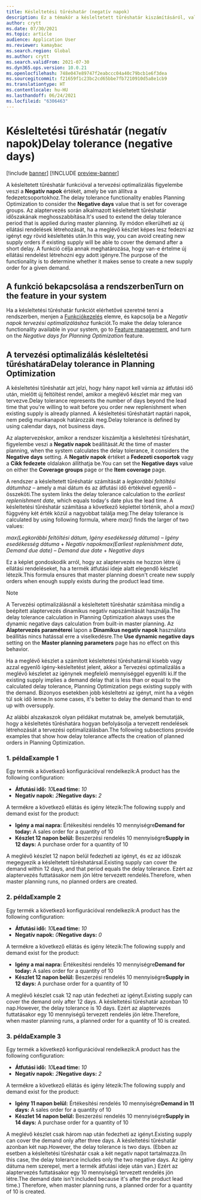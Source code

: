```yaml
---
title: Késleltetési tűréshatár (negatív napok)
description: Ez a témakör a késleltetett tűréshatár kiszámításáról, valamint arról nyújt tájékoztatást, hogy hogyan befolyásolja a tervezett rendelések létrehozását a tervezési optimalizálásban.
author: crytt
ms.date: 07/30/2021
ms.topic: article
audience: Application User
ms.reviewer: kamaybac
ms.search.region: Global
ms.author: crytt
ms.search.validFrom: 2021-07-30
ms.dyn365.ops.version: 10.0.21
ms.openlocfilehash: 748e047e89747f2eabccc04a40c79bcb1e6f3dea
ms.sourcegitcommit: f21659f1c23bc2cd65bbe7fb7210910d5a8e1cb9
ms.translationtype: HT
ms.contentlocale: hu-HU
ms.lasthandoff: 06/24/2021
ms.locfileid: "6306463"
---
```

# <a name="delay-tolerance-negative-days"></a><span data-ttu-id="d1c4a-103">Késleltetési tűréshatár (negatív napok)</span><span class="sxs-lookup"><span data-stu-id="d1c4a-103">Delay tolerance (negative days)</span></span>

[!include [banner](../../includes/banner.md)]
[!INCLUDE [preview-banner](../../includes/preview-banner.md)]

<span data-ttu-id="d1c4a-104">A késleltetett tűréshatár funkcióval a tervezési optimalizálás figyelembe veszi a **Negatív napok** értékét, amely be van állítva a fedezetcsoportokhoz.</span><span class="sxs-lookup"><span data-stu-id="d1c4a-104">The delay tolerance functionality enables Planning Optimization to consider the **Negative days** value that is set for coverage groups.</span></span> <span data-ttu-id="d1c4a-105">Az alaptervezés során alkalmazott késleltetett tűréshatár időszakának meghosszabbítása.</span><span class="sxs-lookup"><span data-stu-id="d1c4a-105">It's used to extend the delay tolerance period that is applied during master planning.</span></span> <span data-ttu-id="d1c4a-106">Ily módon elkerülheti az új ellátási rendelések létrehozását, ha a meglévő készlet képes lesz fedezni az igényt egy rövid késleltetés után.</span><span class="sxs-lookup"><span data-stu-id="d1c4a-106">In this way, you can avoid creating new supply orders if existing supply will be able to cover the demand after a short delay.</span></span> <span data-ttu-id="d1c4a-107">A funkció célja annak meghatározása, hogy van-e értelme új ellátási rendelést létrehozni egy adott igényre.</span><span class="sxs-lookup"><span data-stu-id="d1c4a-107">The purpose of the functionality is to determine whether it makes sense to create a new supply order for a given demand.</span></span>

## <a name="turn-on-the-feature-in-your-system"></a><span data-ttu-id="d1c4a-108">A funkció bekapcsolása a rendszerben</span><span class="sxs-lookup"><span data-stu-id="d1c4a-108">Turn on the feature in your system</span></span>

<span data-ttu-id="d1c4a-109">Ha a késleltetési tűréshatár funkciót elérhetővé szeretné tenni a rendszerben, menjen a [Funkciókezelés](../../../fin-ops-core/fin-ops/get-started/feature-management/feature-management-overview.md) elemre, és kapcsolja be a *Negatív napok tervezési optimalizáláshoz* funkciót.</span><span class="sxs-lookup"><span data-stu-id="d1c4a-109">To make the delay tolerance functionality available in your system, go to [Feature management](../../../fin-ops-core/fin-ops/get-started/feature-management/feature-management-overview.md), and turn on the *Negative days for Planning Optimization* feature.</span></span>

## <a name="delay-tolerance-in-planning-optimization"></a><span data-ttu-id="d1c4a-110">A tervezési optimalizálás késleltetési tűréshatára</span><span class="sxs-lookup"><span data-stu-id="d1c4a-110">Delay tolerance in Planning Optimization</span></span>

<span data-ttu-id="d1c4a-111">A késleltetési tűréshatár azt jelzi, hogy hány napot kell várnia az átfutási idő után, mielőtt új feltöltést rendel, amikor a meglévő készlet már meg van tervezve.</span><span class="sxs-lookup"><span data-stu-id="d1c4a-111">Delay tolerance represents the number of days beyond the lead time that you're willing to wait before you order new replenishment when existing supply is already planned.</span></span> <span data-ttu-id="d1c4a-112">A késleltetési tűréshatárt naptári napok, nem pedig munkanapok határozzák meg.</span><span class="sxs-lookup"><span data-stu-id="d1c4a-112">Delay tolerance is defined by using calendar days, not business days.</span></span>

<span data-ttu-id="d1c4a-113">Az alaptervezéskor, amikor a rendszer kiszámítja a késleltetési tűréshatárt, figyelembe veszi a **Negatív napok** beállítását.</span><span class="sxs-lookup"><span data-stu-id="d1c4a-113">At the time of master planning, when the system calculates the delay tolerance, it considers the **Negative days** setting.</span></span> <span data-ttu-id="d1c4a-114">A **Negatív napok** értéket a **Fedezeti csoportok** vagy a **Cikk fedezete** oldalakon állíthatja be.</span><span class="sxs-lookup"><span data-stu-id="d1c4a-114">You can set the **Negative days** value on either the **Coverage groups** page or the **Item coverage** page.</span></span>

<span data-ttu-id="d1c4a-115">A rendszer a késleltetett tűréshatár számítását a *legkorábbi feltöltési dátumhoz* – amely a mai dátum és az átfutási idő értékével egyenlő – összeköti.</span><span class="sxs-lookup"><span data-stu-id="d1c4a-115">The system links the delay tolerance calculation to the *earliest replenishment date*, which equals today's date plus the lead time.</span></span> <span data-ttu-id="d1c4a-116">A késleltetési tűréshatár számítása a következő képlettel történik, ahol a *max()* függvény két érték közül a nagyobbat találja meg:</span><span class="sxs-lookup"><span data-stu-id="d1c4a-116">The delay tolerance is calculated by using following formula, where *max()* finds the larger of two values:</span></span>

<span data-ttu-id="d1c4a-117">*max(Legkorábbi feltöltési dátum, Igény esedékesség dátuma)* – *Igény esedékesség dátuma* + *Negatív napok*</span><span class="sxs-lookup"><span data-stu-id="d1c4a-117">*max(Earliest replenishment date, Demand due date)* – *Demand due date* + *Negative days*</span></span>

<span data-ttu-id="d1c4a-118">Ez a képlet gondoskodik arról, hogy az alaptervezés ne hozzon létre új ellátási rendeléseket, ha a termék átfutási ideje alatt elegendő készlet létezik.</span><span class="sxs-lookup"><span data-stu-id="d1c4a-118">This formula ensures that master planning doesn't create new supply orders when enough supply exists during the product lead time.</span></span>

> [!NOTE]
> <span data-ttu-id="d1c4a-119">A Tervezési optimalizálásnál a késleltetett tűréshatár számítása mindig a beépített alaptervezés dinamikus negatív napszámítását használja.</span><span class="sxs-lookup"><span data-stu-id="d1c4a-119">The delay tolerance calculation in Planning Optimization always uses the dynamic negative days calculation from built-in master planning.</span></span> <span data-ttu-id="d1c4a-120">Az **Alaptervezés paraméterei** lapon a **Dinamikus negatív napok** használata beállítás nincs hatással erre a viselkedésre.</span><span class="sxs-lookup"><span data-stu-id="d1c4a-120">The **Use dynamic negative days** setting on the **Master planning parameters** page has no effect on this behavior.</span></span>

<span data-ttu-id="d1c4a-121">Ha a meglévő készlet a számított késleltetési tűréshatárnál kisebb vagy azzal egyenlő igény-késleltetést jelent, akkor a Tervezési optimalizálás a meglévő készletet az igénynek megfelelő mennyiséggel egyenlíti ki.</span><span class="sxs-lookup"><span data-stu-id="d1c4a-121">If the existing supply implies a demand delay that is less than or equal to the calculated delay tolerance, Planning Optimization pegs existing supply with the demand.</span></span> <span data-ttu-id="d1c4a-122">Bizonyos esetekben jobb késleltetni az igényt, mint ha a végén túl sok idő lenne.</span><span class="sxs-lookup"><span data-stu-id="d1c4a-122">In some cases, it's better to delay the demand than to end up with oversupply.</span></span>

<span data-ttu-id="d1c4a-123">Az alábbi alszakaszok olyan példákat mutatnak be, amelyek bemutatják, hogy a késleltetés tűréshatára hogyan befolyásolja a tervezett rendelések létrehozását a tervezési optimalizálásban.</span><span class="sxs-lookup"><span data-stu-id="d1c4a-123">The following subsections provide examples that show how delay tolerance affects the creation of planned orders in Planning Optimization.</span></span>

### <a name="example-1"></a><span data-ttu-id="d1c4a-124">1. példa</span><span class="sxs-lookup"><span data-stu-id="d1c4a-124">Example 1</span></span>

<span data-ttu-id="d1c4a-125">Egy termék a következő konfigurációval rendelkezik:</span><span class="sxs-lookup"><span data-stu-id="d1c4a-125">A product has the following configuration:</span></span>

- <span data-ttu-id="d1c4a-126">**Átfutási idő:** *10*</span><span class="sxs-lookup"><span data-stu-id="d1c4a-126">**Lead time:** *10*</span></span>
- <span data-ttu-id="d1c4a-127">**Negatív napok:** *2*</span><span class="sxs-lookup"><span data-stu-id="d1c4a-127">**Negative days:** *2*</span></span>

<span data-ttu-id="d1c4a-128">A termékre a következő ellátás és igény létezik:</span><span class="sxs-lookup"><span data-stu-id="d1c4a-128">The following supply and demand exist for the product:</span></span>

- <span data-ttu-id="d1c4a-129">**Igény a mai napra:** Értékesítési rendelés 10 mennyiségre</span><span class="sxs-lookup"><span data-stu-id="d1c4a-129">**Demand for today:** A sales order for a quantity of 10</span></span>
- <span data-ttu-id="d1c4a-130">**Készlet 12 napon belül:** Beszerzési rendelés 10 mennyiségre</span><span class="sxs-lookup"><span data-stu-id="d1c4a-130">**Supply in 12 days:** A purchase order for a quantity of 10</span></span>

<span data-ttu-id="d1c4a-131">A meglévő készlet 12 napon belül fedezheti az igényt, és ez az időszak megegyezik a késleltetett tűréshatársal.</span><span class="sxs-lookup"><span data-stu-id="d1c4a-131">Existing supply can cover the demand within 12 days, and that period equals the delay tolerance.</span></span> <span data-ttu-id="d1c4a-132">Ezért az alaptervezés futtatásakor nem jön létre tervezett rendelés.</span><span class="sxs-lookup"><span data-stu-id="d1c4a-132">Therefore, when master planning runs, no planned orders are created.</span></span>

### <a name="example-2"></a><span data-ttu-id="d1c4a-133">2. példa</span><span class="sxs-lookup"><span data-stu-id="d1c4a-133">Example 2</span></span>

<span data-ttu-id="d1c4a-134">Egy termék a következő konfigurációval rendelkezik:</span><span class="sxs-lookup"><span data-stu-id="d1c4a-134">A product has the following configuration:</span></span>

- <span data-ttu-id="d1c4a-135">**Átfutási idő:** *10*</span><span class="sxs-lookup"><span data-stu-id="d1c4a-135">**Lead time:** *10*</span></span>
- <span data-ttu-id="d1c4a-136">**Negatív napok:** *0*</span><span class="sxs-lookup"><span data-stu-id="d1c4a-136">**Negative days:** *0*</span></span>

<span data-ttu-id="d1c4a-137">A termékre a következő ellátás és igény létezik:</span><span class="sxs-lookup"><span data-stu-id="d1c4a-137">The following supply and demand exist for the product:</span></span>

- <span data-ttu-id="d1c4a-138">**Igény a mai napra:** Értékesítési rendelés 10 mennyiségre</span><span class="sxs-lookup"><span data-stu-id="d1c4a-138">**Demand for today:** A sales order for a quantity of 10</span></span>
- <span data-ttu-id="d1c4a-139">**Készlet 12 napon belül:** Beszerzési rendelés 10 mennyiségre</span><span class="sxs-lookup"><span data-stu-id="d1c4a-139">**Supply in 12 days:** A purchase order for a quantity of 10</span></span>

<span data-ttu-id="d1c4a-140">A meglévő készlet csak 12 nap után fedezheti az igényt.</span><span class="sxs-lookup"><span data-stu-id="d1c4a-140">Existing supply can cover the demand only after 12 days.</span></span> <span data-ttu-id="d1c4a-141">A késleltetési tűréshatár azonban 10 nap.</span><span class="sxs-lookup"><span data-stu-id="d1c4a-141">However, the delay tolerance is 10 days.</span></span> <span data-ttu-id="d1c4a-142">Ezért az alaptervezés futtatásakor egy 10 mennyiségű tervezett rendelés jön létre.</span><span class="sxs-lookup"><span data-stu-id="d1c4a-142">Therefore, when master planning runs, a planned order for a quantity of 10 is created.</span></span>

### <a name="example-3"></a><span data-ttu-id="d1c4a-143">3. példa</span><span class="sxs-lookup"><span data-stu-id="d1c4a-143">Example 3</span></span>

<span data-ttu-id="d1c4a-144">Egy termék a következő konfigurációval rendelkezik:</span><span class="sxs-lookup"><span data-stu-id="d1c4a-144">A product has the following configuration:</span></span>

- <span data-ttu-id="d1c4a-145">**Átfutási idő:** *10*</span><span class="sxs-lookup"><span data-stu-id="d1c4a-145">**Lead time:** *10*</span></span>
- <span data-ttu-id="d1c4a-146">**Negatív napok:** *2*</span><span class="sxs-lookup"><span data-stu-id="d1c4a-146">**Negative days:** *2*</span></span>

<span data-ttu-id="d1c4a-147">A termékre a következő ellátás és igény létezik:</span><span class="sxs-lookup"><span data-stu-id="d1c4a-147">The following supply and demand exist for the product:</span></span>

- <span data-ttu-id="d1c4a-148">**Igény 11 napon belül:** Értékesítési rendelés 10 mennyiségre</span><span class="sxs-lookup"><span data-stu-id="d1c4a-148">**Demand in 11 days:** A sales order for a quantity of 10</span></span>
- <span data-ttu-id="d1c4a-149">**Készlet 14 napon belül:** Beszerzési rendelés 10 mennyiségre</span><span class="sxs-lookup"><span data-stu-id="d1c4a-149">**Supply in 14 days:** A purchase order for a quantity of 10</span></span>

<span data-ttu-id="d1c4a-150">A meglévő készlet csak három nap után fedezheti az igényt.</span><span class="sxs-lookup"><span data-stu-id="d1c4a-150">Existing supply can cover the demand only after three days.</span></span> <span data-ttu-id="d1c4a-151">A késleltetési tűréshatár azonban két nap.</span><span class="sxs-lookup"><span data-stu-id="d1c4a-151">However, the delay tolerance is two days.</span></span> <span data-ttu-id="d1c4a-152">(Ebben az esetben a késleltetési tűréshatár csak a két negatív napot tartalmazza.</span><span class="sxs-lookup"><span data-stu-id="d1c4a-152">(In this case, the delay tolerance includes only the two negative days.</span></span> <span data-ttu-id="d1c4a-153">Az igény dátuma nem szerepel, mert a termék átfutási ideje után van.) Ezért az alaptervezés futtatásakor egy 10 mennyiségű tervezett rendelés jön létre.</span><span class="sxs-lookup"><span data-stu-id="d1c4a-153">The demand date isn't included because it's after the product lead time.) Therefore, when master planning runs, a planned order for a quantity of 10 is created.</span></span>
